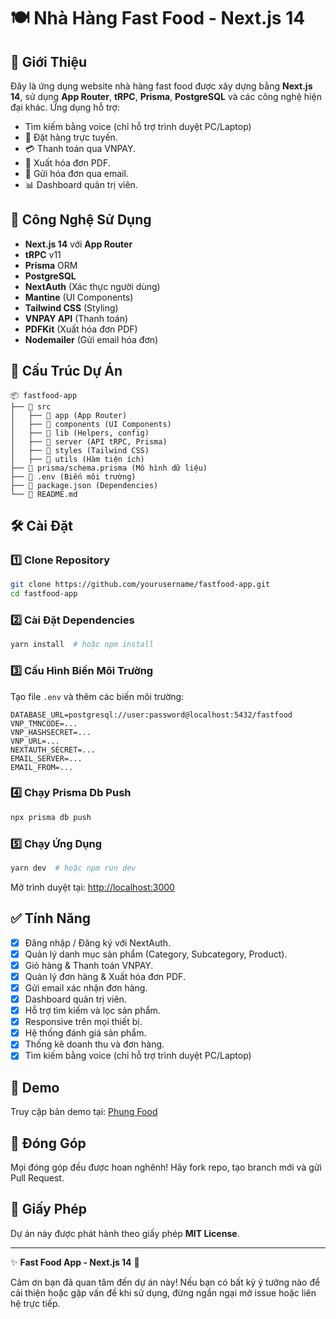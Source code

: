 # 🍽 Nhà Hàng Fast Food - Next.js 14

## 📝 Giới Thiệu
Đây là ứng dụng website nhà hàng fast food được xây dựng bằng **Next.js 14**, sử dụng **App Router**, **tRPC**, **Prisma**, **PostgreSQL** và các công nghệ hiện đại khác. Ứng dụng hỗ trợ:

- Tìm kiếm bằng voice (chỉ hỗ trợ trình duyệt PC/Laptop)
- 🛒 Đặt hàng trực tuyến.
- 💳 Thanh toán qua VNPAY.
- 📜 Xuất hóa đơn PDF.
- 📧 Gửi hóa đơn qua email.
- 📊 Dashboard quản trị viên.

## 🚀 Công Nghệ Sử Dụng
- **Next.js 14** với **App Router**
- **tRPC** v11
- **Prisma** ORM
- **PostgreSQL**
- **NextAuth** (Xác thực người dùng)
- **Mantine** (UI Components)
- **Tailwind CSS** (Styling)
- **VNPAY API** (Thanh toán)
- **PDFKit** (Xuất hóa đơn PDF)
- **Nodemailer** (Gửi email hóa đơn)

## 📂 Cấu Trúc Dự Án
```
📦 fastfood-app
├── 📂 src
│   ├── 📂 app (App Router)
│   ├── 📂 components (UI Components)
│   ├── 📂 lib (Helpers, config)
│   ├── 📂 server (API tRPC, Prisma)
│   ├── 📂 styles (Tailwind CSS)
│   ├── 📂 utils (Hàm tiện ích)
├── 📄 prisma/schema.prisma (Mô hình dữ liệu)
├── 📄 .env (Biến môi trường)
├── 📄 package.json (Dependencies)
└── 📄 README.md
```

## 🛠 Cài Đặt
### 1️⃣ Clone Repository
```sh
git clone https://github.com/yourusername/fastfood-app.git
cd fastfood-app
```

### 2️⃣ Cài Đặt Dependencies
```sh
yarn install  # hoặc npm install
```

### 3️⃣ Cấu Hình Biến Môi Trường
Tạo file `.env` và thêm các biến môi trường:
```env
DATABASE_URL=postgresql://user:password@localhost:5432/fastfood
VNP_TMNCODE=...
VNP_HASHSECRET=...
VNP_URL=...
NEXTAUTH_SECRET=...
EMAIL_SERVER=...
EMAIL_FROM=...
```

### 4️⃣ Chạy Prisma Db Push
```sh
npx prisma db push
```

### 5️⃣ Chạy Ứng Dụng
```sh
yarn dev  # hoặc npm run dev
```
Mở trình duyệt tại: [http://localhost:3000](http://localhost:3000)

## ✅ Tính Năng
- [x] Đăng nhập / Đăng ký với NextAuth.
- [x] Quản lý danh mục sản phẩm (Category, Subcategory, Product).
- [x] Giỏ hàng & Thanh toán VNPAY.
- [x] Quản lý đơn hàng & Xuất hóa đơn PDF.
- [x] Gửi email xác nhận đơn hàng.
- [x] Dashboard quản trị viên.
- [x] Hỗ trợ tìm kiếm và lọc sản phẩm.
- [x] Responsive trên mọi thiết bị.
- [x] Hệ thống đánh giá sản phẩm.
- [x] Thống kê doanh thu và đơn hàng.
- [x] Tìm kiếm bằng voice (chỉ hỗ trợ trình duyệt PC/Laptop)

## 🎥 Demo
Truy cập bản demo tại: [Phung Food](https://phung-food-new.vercel.app/)

## 📌 Đóng Góp
Mọi đóng góp đều được hoan nghênh! Hãy fork repo, tạo branch mới và gửi Pull Request.

## 📝 Giấy Phép
Dự án này được phát hành theo giấy phép **MIT License**.

---
✨ **Fast Food App - Next.js 14** 🚀

Cảm ơn bạn đã quan tâm đến dự án này! Nếu bạn có bất kỳ ý tưởng nào để cải thiện hoặc gặp vấn đề khi sử dụng, đừng ngần ngại mở issue hoặc liên hệ trực tiếp.

